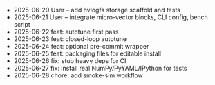 * 2025-06-20 User – add hvlogfs storage scaffold and tests
* 2025-06-21 User – integrate micro-vector blocks, CLI config, bench script
* 2025-06-22 feat: autotune first pass
* 2025-06-23 feat: closed-loop autotune
* 2025-06-24 feat: optional pre-commit wrapper
* 2025-06-25 feat: packaging files for editable install
* 2025-06-26 fix: stub heavy deps for CI
* 2025-06-27 fix: install real NumPy/PyYAML/IPython for tests
* 2025-06-28 chore: add smoke-sim workflow
